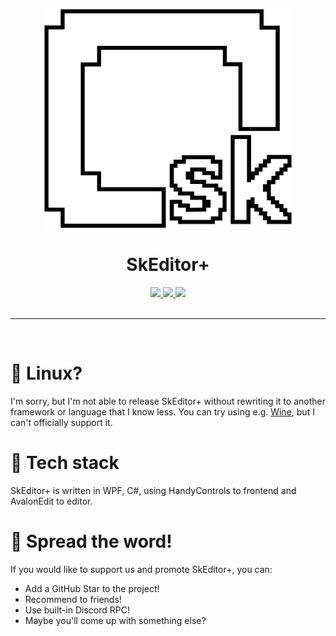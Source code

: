 <p align="center">
  <img height="350" src="SkEditor.svg">
</p>
<div align='center'>

# SkEditor+
  
<a href='https://github.com/chroline/well_app/releases'>
  
<img src='https://img.shields.io/github/v/release/NotroDev/SkEditorPlus?color=%237a34eb&label=version&style=flat-square'>
  
</a>
  
<a href='https://github.com/NotroDev/SkEditorPlus/blob/main/LICENSE'>
  
<img src='https://img.shields.io/github/license/NotroDev/SkEditorPlus?color=%230fa685&label=license&style=flat-square'>
  
</a>

<a href='https://github.com/NotroDev/SkEditorPlus/blob/main/LICENSE'>
  
<img src='https://img.shields.io/github/downloads/NotroDev/SkEditorPlus/total?color=%230fa621&style=flat-square'>
  
</a>
  
</div>

<br />

---
<br />

# 🐧 Linux?

I'm sorry, but I'm not able to release SkEditor+ without rewriting it to another framework or language that I know less.
You can try using e.g. [Wine](https://www.winehq.org/), but I can't officially  support it.


# 🔧 Tech stack

SkEditor+ is written in WPF, C#, using HandyControls to frontend and AvalonEdit to editor.

# 📣 Spread the word!

If you would like to support us and promote SkEditor+, you can:
- Add a GitHub Star to the project!
- Recommend to friends!
- Use built-in Discord RPC!
- Maybe you'll come up with something else?
